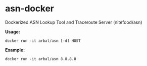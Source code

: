 # asn-docker
Dockerized ASN Lookup Tool and Traceroute Server (nitefood/asn)

**Usage:**

`docker run -it arbal/asn [-d] HOST`

**Example:**

`docker run -it arbal/asn 8.8.8.8`
